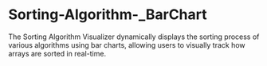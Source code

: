 # Sorting-Algorithm-_BarChart
The Sorting Algorithm Visualizer dynamically displays the sorting process of various algorithms using bar charts, allowing users to visually track how arrays are sorted in real-time.
